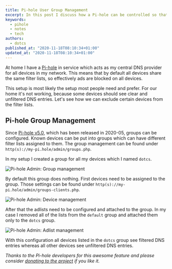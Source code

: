 ```yaml
---
title: Pi-hole User Group Management
excerpt: In this post I discuss how a Pi-hole can be controlled so that different rules apply to different groups of devices in the local network.
keywords:
  - pihole
  - notes
  - tech
authors:
  - dotcs
published_at: "2020-11-18T08:10:34+01:00"
updated_at: "2020-11-18T08:10:34+01:00"
---
```


At home I have a [Pi-hole] in service which acts as my central DNS provider for all devices in my network.
This means that by default all devices share the same filter lists, so effectively ads are blocked on all devices.

This setup is most likely the setup most people need and prefer.
For our home it's not working, because some devices should see clear and unfiltered DNS entries.
Let's see how we can exclude certain devices from the filter lists.

## Pi-hole Group Management

Since [Pi-hole v5.0][pi-hole-v5-release-notes], which has been released in 2020-05, groups can be configured.
Known devices can be put into groups which can have different filter lists assigned to them.
The group management can be found under `http(s)://my-pi.hole/admin/groups.php`.

In my setup I created a group for all my devices which I named `dotcs`.

![Pi-hole Admin: Group management](/posts/<post_slug>/pihole-admin-groups.png)

By default this group does nothing.
First devices need to be assigned to the group.
Those settings can be found under `http(s)://my-pi.hole/admin/groups-clients.php`.

![Pi-hole Admin: Device management](/posts/<post_slug>/pihole-admin-devices.png)

After that the adlists need to be configured and attached to the group.
In my case I removed all of the lists from the `default` group and attached them only to the `dotcs` group.

![Pi-hole Admin: Adlist management](/posts/<post_slug>/pihole-admin-adlists.png)

With this configuration all devices listed in the `dotcs` group see filtered DNS entries whereas all other devices see unfiltered DNS entries.

*Thanks to the Pi-hole developers for this awesome feature and please consider [donating to the project][pi-hole-donation] if you like it.*

[pi-hole]: https://pi-hole.net/
[pi-hole-v5-release-notes]: https://pi-hole.net/2020/05/10/pi-hole-v5-0-is-here/#page-content
[pi-hole-donation]: https://pi-hole.net/donate/
